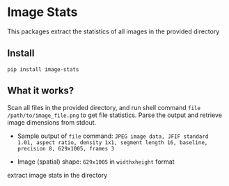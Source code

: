 # Image Stats
This packages extract the statistics of all images in the provided directory

## Install
`pip install image-stats`

## What it works?
Scan all files in the provided directory, and run shell command `file /path/to/image_file.png` to get file statistics. Parse the output and retrieve image dimensions from stdout. 

- Sample output of `file` command:
```JPEG image data, JFIF standard 1.01, aspect ratio, density 1x1, segment length 16, baseline, precision 8, 629x1005, frames 3```

- Image (spatial) shape: ```629x1005``` in `widthxheight` format


extract image stats in the directory
